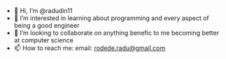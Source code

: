 - 👋 Hi, I’m @radudin11
- 👀 I’m interested in learning about programming and every aspect of being a good engineer
- 💞️ I’m looking to collaborate on anything benefic to me becoming better at computer science
- 📫 How to reach me: email: rodede.radu@gmail.com

<!---
radudin11/radudin11 is a ✨ special ✨ repository because its `README.md` (this file) appears on your GitHub profile.
You can click the Preview link to take a look at your changes.
--->
